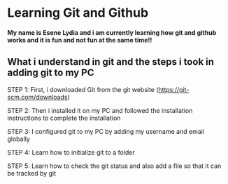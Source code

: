 # Learning Git and Github

#### My name is Esene Lydia and i am currently learning how git and github works and it is fun and not fun at the same time!!

## What i understand in git and the steps i took in adding git to my PC

STEP 1: First, i downloaded Git from the git website (https://git-scm.com/downloads)

STEP 2: Then i installed it on my PC and followed the installation instructions to complete the installation

STEP 3: I configured git to my PC by adding my username and email globally

STEP 4: Learn how to initialize git to a folder 

STEP 5: Learn how to check the git status and also add a file so that it can be tracked by git